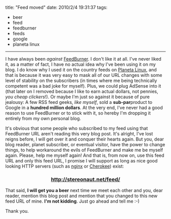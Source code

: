 title: "Feed moved"
date: 2010/2/4 19:31:37
tags:
- beer
- feed
- feedburner
- feeds
- google
- planeta linux
---
I have always been <em>against</em> <a href="http://feedburner.com/">FeedBurner</a>. I don't like it at all. I've never liked it, as a matter of fact, I have no actual idea why I've been using it on my blog. I do know why I used it on the country feeds on <a href="http://planetalinux.org">Planeta Linux</a>, and that is because it was very easy to mask all of our URL changes with some level of stability on the subscribers (in times where me being technically competent was a bad joke for myself). Plus, we could plug AdSense into it (that later on I removed because I like to earn actual dollars, not pennies, <em>you cheap clickers</em>!). Or maybe I'm just so against it because of pure jealousy: A few RSS feed geeks, <em>like myself</em>, sold a <strong>sub-par</strong>product to Google in a <strong>hundred million dollars</strong>. At the very end, I've never had a good reason to use FeedBurner or to stick with it, so hereby I'm dropping it entirely from my own personal blog.

It's obvious that some people who subscribed to my feed using that FeedBurner URL aren't reading this very blog post. It's alright, I've lost reigns before, I will get over it and conquer their hearts again. But you, dear blog reader, planet subscriber, or eventual visitor, have the power to change things, to help workaround the evils of FeedBurner and make me be myself again. Please, help me myself again! And that is, from now on, use this feed URL and only this feed URL, I promise I will support as long as nice good looking HTTP servers (such as <a href="http://nginx.org">nginx</a> or <a href="http://twitter.com/webserver">Cherokee</a>) exist:
<h3 style="text-align: center;"><a href="http://stereonaut.net/feed">http://stereonaut.net/feed/</a></h3>
That said, <strong>I will get you a beer</strong> next time we meet each other and you, dear reader, mention this blog post and mention that you changed to this new feed URL of mine. <strong>I'm not kidding</strong>. Just go ahead and tell me :-)

Thank you.
